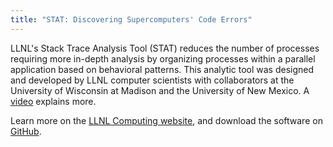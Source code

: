 ```yaml
---
title: "STAT: Discovering Supercomputers' Code Errors"
---
```


LLNL's Stack Trace Analysis Tool (STAT) reduces the number of processes requiring more in-depth analysis by organizing processes within a parallel application based on behavioral patterns. This analytic tool was designed and developed by LLNL computer scientists with collaborators at the University of Wisconsin at Madison and the University of New Mexico.  A [video](https://youtu.be/Lv8rR03ez04) explains more.

Learn more on the [LLNL Computing website](https://computing.llnl.gov/projects/stat/discovering-computers-code-errors), and download the software on [GitHub](https://github.com/LLNL/STAT).
